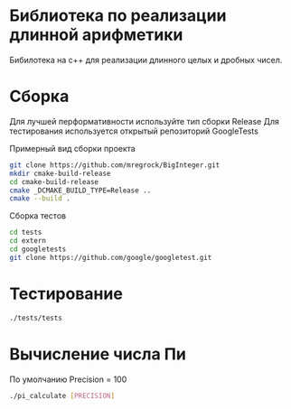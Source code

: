 # Библиотека по реализации длинной арифметики

Бибилотека на с++ для реализации длинного целых и дробных чисел.

# Сборка
Для лучшей перформативности используйте тип сборки Release
Для тестирования используется открытый репозиторий GoogleTests

Примерный вид сборки проекта
```bash
git clone https://github.com/mregrock/BigInteger.git
mkdir cmake-build-release
cd cmake-build-release
cmake _DCMAKE_BUILD_TYPE=Release ..
cmake --build .
```
Сборка тестов
```bash
cd tests
cd extern
cd googletests
git clone https://github.com/google/googletest.git
```




# Тестирование
```bash
./tests/tests
```

# Вычисление числа Пи

По умолчанию Precision = 100
```bash
./pi_calculate [PRECISION]
```





